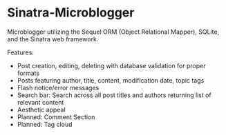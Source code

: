 Sinatra-Microblogger
================

Microblogger utilizing the Sequel ORM (Object Relational Mapper), SQLite, and the Sinatra web framework.

Features:
* Post creation, editing, deleting with database validation for proper formats
* Posts featuring author, title, content, modification date, topic tags
* Flash notice/error messages
* Search bar: Search across all post titles and authors returning list of relevant content
* Aesthetic appeal
* Planned: Comment Section
* Planned: Tag cloud
